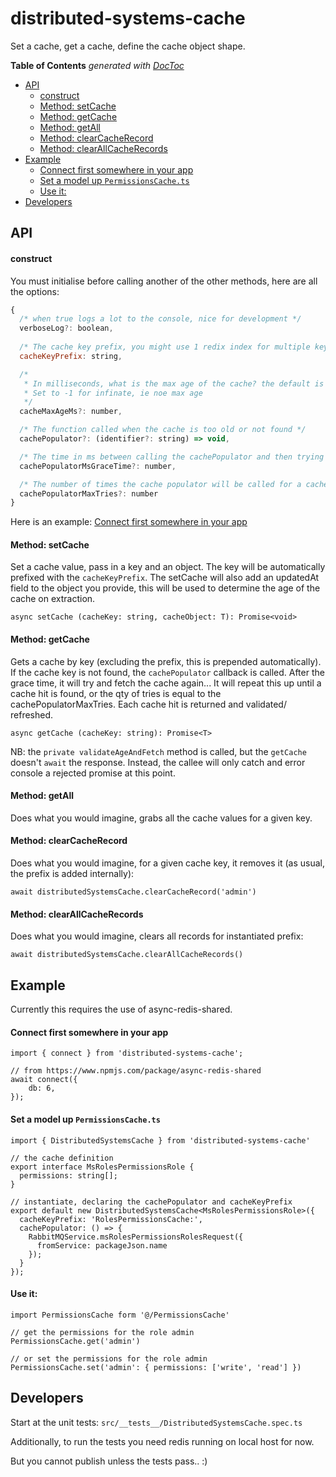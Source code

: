 # distributed-systems-cache

Set a cache, get a cache, define the cache object shape.

<!-- START doctoc generated TOC please keep comment here to allow auto update -->
<!-- DON'T EDIT THIS SECTION, INSTEAD RE-RUN doctoc TO UPDATE -->
**Table of Contents**  *generated with [DocToc](https://github.com/thlorenz/doctoc)*

- [API](#api)
    - [construct](#construct)
    - [Method: setCache](#method-setcache)
    - [Method: getCache](#method-getcache)
    - [Method: getAll](#method-getall)
    - [Method: clearCacheRecord](#method-clearcacherecord)
    - [Method: clearAllCacheRecords](#method-clearallcacherecords)
- [Example](#example)
    - [Connect first somewhere in your app](#connect-first-somewhere-in-your-app)
    - [Set a model up `PermissionsCache.ts`](#set-a-model-up-permissionscachets)
    - [Use it:](#use-it)
- [Developers](#developers)

<!-- END doctoc generated TOC please keep comment here to allow auto update -->

## API
#### construct
You must initialise before calling another of the other methods, here are all the options:
``` javascript
{
  /* when true logs a lot to the console, nice for development */
  verboseLog?: boolean, 
  
  /* The cache key prefix, you might use 1 redix index for multiple key types, eg "permissions:" */
  cacheKeyPrefix: string, 

  /*
   * In milliseconds, what is the max age of the cache? the default is 1 day, 24 * 60 * 60 * 1000.
   * Set to -1 for infinate, ie noe max age
   */
  cacheMaxAgeMs?: number, 

  /* The function called when the cache is too old or not found */
  cachePopulator?: (identifier?: string) => void,

  /* The time in ms between calling the cachePopulator and then trying to fetch the cache again, default is 150ms */
  cachePopulatorMsGraceTime?: number,

  /* The number of times the cache populator will be called for a cache key, after the max an error is thrown */
  cachePopulatorMaxTries?: number
}
```
Here is an example: [Connect first somewhere in your app](#connect-first-somewhere-in-your-app)


#### Method: setCache
Set a cache value, pass in a key and an object. The key will be automatically prefixed with the `cacheKeyPrefix`.
The setCache will also add an updatedAt field to the object you provide, this will be used to determine the age of the cache on extraction.
```
async setCache (cacheKey: string, cacheObject: T): Promise<void>
```

#### Method: getCache
Gets a cache by key (excluding the prefix, this is prepended automatically).
If the cache key is not found, the `cachePopulator` callback is called. After the grace time, it will try and fetch the cache again...
It will repeat this up until a cache hit is found, or the qty of tries is equal to the cachePopulatorMaxTries.
Each cache hit is returned and validated/ refreshed.
```
async getCache (cacheKey: string): Promise<T>
```
NB: the `private validateAgeAndFetch` method is called, but the `getCache` doesn't `await` the response. Instead, the callee will only catch and error console a rejected promise at this point.

#### Method: getAll
Does what you would imagine, grabs all the cache values for a given key.

#### Method: clearCacheRecord
Does what you would imagine, for a given cache key, it removes it (as usual, the prefix is added internally):
```
await distributedSystemsCache.clearCacheRecord('admin')
```

#### Method: clearAllCacheRecords
Does what you would imagine, clears all records for instantiated prefix:
```
await distributedSystemsCache.clearAllCacheRecords()
```

## Example

Currently this requires the use of async-redis-shared.

#### Connect first somewhere in your app
```
import { connect } from 'distributed-systems-cache';

// from https://www.npmjs.com/package/async-redis-shared
await connect({
    db: 6,
});
```

#### Set a model up `PermissionsCache.ts`
```
import { DistributedSystemsCache } from 'distributed-systems-cache'

// the cache definition
export interface MsRolesPermissionsRole {
  permissions: string[];
}

// instantiate, declaring the cachePopulator and cacheKeyPrefix
export default new DistributedSystemsCache<MsRolesPermissionsRole>({
  cacheKeyPrefix: 'RolesPermissionsCache:',
  cachePopulator: () => {
    RabbitMQService.msRolesPermissionsRolesRequest({
      fromService: packageJson.name
    });
  }
});
```

#### Use it:

```
import PermissionsCache form '@/PermissionsCache'

// get the permissions for the role admin
PermissionsCache.get('admin')

// or set the permissions for the role admin
PermissionsCache.set('admin': { permissions: ['write', 'read'] })
```

## Developers

Start at the unit tests:  `src/__tests__/DistributedSystemsCache.spec.ts`

Additionally, to run the tests you need redis running on local host for now. 

But you cannot publish unless the tests pass.. :)